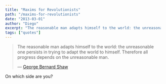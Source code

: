 ```yaml
---
title: "Maxims for Revolutionists"
path: "/maxims-for-revolutionists"
date: "2013-03-01"
author: "Diego"
excerpt: "The reasonable man adapts himself to the world: the unreasonable one persists in trying to adapt the world to himself. Therefore all progress depends on the unreasonable man."
tags: ["quotes"]
---
```


> The reasonable man adapts himself to the world: the unreasonable one persists in trying to adapt the world to himself. Therefore all progress depends on the unreasonable man.
>
> &mdash; [George Bernard Shaw](http://es.wikipedia.org/wiki/George_Bernard_Shaw)

On which side are you?